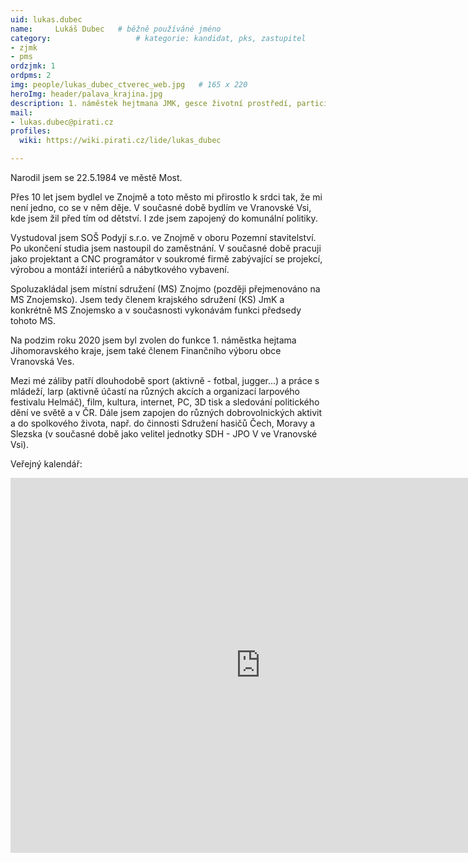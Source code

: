 ```yaml
---
uid: lukas.dubec
name:     Lukáš Dubec  	# běžně používáné jméno
category:                 	# kategorie: kandidat, pks, zastupitel
- zjmk
- pms
ordzjmk: 1
ordpms: 2
img: people/lukas_dubec_ctverec_web.jpg   # 165 x 220
heroImg: header/palava_krajina.jpg
description: 1. náměstek hejtmana JMK, gesce životní prostředí, participace a transparentnost; dobrovolný hasič   	# kratký popis, max 160 znaků
mail:
- lukas.dubec@pirati.cz
profiles:
  wiki: https://wiki.pirati.cz/lide/lukas_dubec

---
```


Narodil jsem se 22.5.1984 ve městě Most.

Přes 10 let jsem bydlel ve Znojmě a toto město mi přirostlo k srdci tak, že mi není jedno, co se v něm děje. V současné době bydlím ve Vranovské Vsi, kde jsem žil před tím od dětství. I zde jsem zapojený do komunální politiky.

Vystudoval jsem SOŠ Podyjí s.r.o. ve Znojmě v oboru Pozemní stavitelství. Po ukončení studia jsem nastoupil do zaměstnání. V současné době pracuji jako projektant a CNC programátor v soukromé firmě zabývající se projekcí, výrobou a montáží interiérů a nábytkového vybavení.

Spoluzakládal jsem místní sdružení (MS) Znojmo (později přejmenováno na MS Znojemsko). Jsem tedy členem krajského sdružení (KS) JmK a konkrétně MS Znojemsko a v současnosti vykonávám funkci předsedy tohoto MS.

Na podzim roku 2020 jsem byl zvolen do funkce 1. náměstka hejtama Jihomoravského kraje, jsem také členem Finančního výboru obce Vranovská Ves.

Mezi mé záliby patří dlouhodobě sport (aktivně - fotbal, jugger...) a práce s mládeží, larp (aktivně účastí na různých akcích a organizací larpového festivalu Helmáč), film, kultura, internet, PC, 3D tisk a sledování politického dění ve světě a v ČR. Dále jsem zapojen do různých dobrovolnických aktivit a do spolkového života, např. do činnosti Sdružení hasičů Čech, Moravy a Slezska (v současné době jako velitel jednotky SDH - JPO V ve Vranovské Vsi).

Veřejný kalendář:

<iframe src="https://outlook.office365.com/owa/calendar/6ebe563152df4f50937194e102aa9a57@kr-jihomoravsky.cz/065a6b3408ca44e0bbefed2eff974f3d7370103323878072554/calendar.html" style="border: 0" width="800" height="600" frameborder="0" scrolling="no"></iframe>
